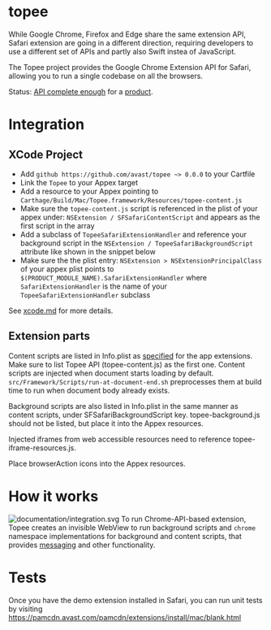 topee
=====
While Google Chrome, Firefox and Edge share the same extension API, Safari extension are going in a different direction,
requiring developers to use a different set of APIs and partly also Swift instea of JavaScript.

The Topee project provides the Google Chrome Extension API for Safari, allowing you to run a single codebase on all the browsers.

Status: [API complete enough](http://htmlpreview.github.io/?https://github.com/avast/topee/blob/master/api.html#)
for a [product](https://www.avast.com/passwords#mac).

Integration
====

XCode Project
-------------

- Add `github https://github.com/avast/topee ~> 0.0.0` to your Cartfile
- Link the `Topee` to your Appex target
- Add a resource to your Appex pointing to `Carthage/Build/Mac/Topee.framework/Resources/topee-content.js`
- Make sure the `topee-content.js` script is referenced in the plist of your appex under: `NSExtension / SFSafariContentScript` and appears as the first script in the array
- Add a subclass of `TopeeSafariExtensionHandler` and reference your background script in the `NSExtension / TopeeSafariBackgroundScript` attribute like shown in the snippet below
- Make sure the the plist entry: `NSExtension > NSExtensionPrincipalClass` of your appex plist points to `$(PRODUCT_MODULE_NAME).SafariExtensionHandler` where `SafariExtensionHandler` is the name of your `TopeeSafariExtensionHandler` subclass

See [xcode.md](xcode.md) for more details.

Extension parts
---------------

Content scripts are listed in Info.plist as [specified](https://developer.apple.com/documentation/safariservices/safari_app_extensions/injecting_a_script_into_a_webpage) for the app extensions.
Make sure to list Topee API (topee-content.js) as the first one.
Content scripts are injected when document starts loading by default. `src/Framework/Scripts/run-at-document-end.sh` preprocesses them at build time to run when document body already exists.

Background scripts are also listed in Info.plist in the same manner as content scripts, under SFSafariBackgroundScript key.
topee-background.js should not be listed, but place it into the Appex resources.

Injected iframes from web accessible resources need to reference topee-iframe-resources.js.

Place browserAction icons into the Appex resources.

How it works
====

![documentation/integration.svg](https://raw.github.com/avast/topee/master/documentation/integration.svg?sanitize=true)
To run Chrome-API-based extension, Topee creates an invisible WebView to run background scripts
and `chrome` namespace implementations for background and content scripts, that provides [messaging](messaging.md)
and other functionality.

Tests
====

Once you have the demo extension installed in Safari, you can run unit tests by visiting https://pamcdn.avast.com/pamcdn/extensions/install/mac/blank.html
